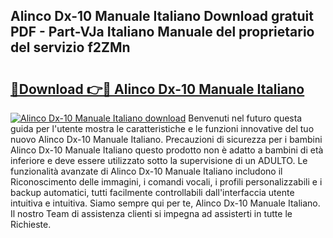 ## Alinco Dx-10 Manuale Italiano Download gratuit PDF - Part-VJa Italiano Manuale del proprietario del servizio f2ZMn

# <h2><a href="http://dfc18c.blite.top/?on=Alinco+Dx-10+Manuale+Italiano">🔗Download 👉🔴 Alinco Dx-10 Manuale Italiano</a></h2>

[![Alinco Dx-10 Manuale Italiano download](https://i.imgur.com/lujVjoI.png)](http://dfc18c.blite.top/?on=Alinco+Dx-10+Manuale+Italiano)
Benvenuti nel futuro questa guida per l'utente mostra le caratteristiche e le funzioni innovative del tuo nuovo Alinco Dx-10 Manuale Italiano. Precauzioni di sicurezza per i bambini Alinco Dx-10 Manuale Italiano questo prodotto non è adatto a bambini di età inferiore e deve essere utilizzato sotto la supervisione di un ADULTO. Le funzionalità avanzate di Alinco Dx-10 Manuale Italiano includono il Riconoscimento delle immagini, i comandi vocali, i profili personalizzabili e i backup automatici, tutti facilmente controllabili dall'interfaccia utente intuitiva e intuitiva. Siamo sempre qui per te, Alinco Dx-10 Manuale Italiano. Il nostro Team di assistenza clienti si impegna ad assisterti in tutte le Richieste.
